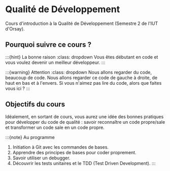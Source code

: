 # Qualité de Développement 

Cours d'introduction à la Qualité de Développement (Semestre 2 de l'IUT d'Orsay).

## Pourquoi suivre ce cours ?

:::{hint} La bonne raison
:class: dropdown
Vous êtes débutant en code et vous voulez devenir un meilleur développeur.
:::

:::{warning} Attention
:class: dropdown
Nous allons regarder du code, beaucoup de code. Nous allons regarder ce code de gauche à droite, de haut en bas et à l'envers. Si vous n'aimez pas lire du code, alors que faites vous ici ?
:::

## Objectifs du cours

Idéalement, en sortant de cours, vous aurez une idée des bonnes pratiques pour développer du code de qualité : savoir reconnaître un code propre/sale et transformer un code sale en un code propre.

:::{note} Au programme
1. Initiation à Git avec les commandes de bases.
2. Apprendre des principes de bases pour coder proprement. 
3. Savoir utiliser un debugger.
4. Découvrir les tests unitaires et le TDD (Test Driven Development).
:::

